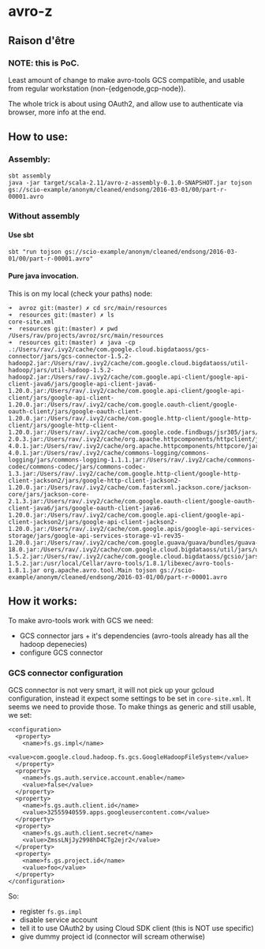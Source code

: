 # avro-z

## Raison d'être

### NOTE: this is PoC.

Least amount of change to make avro-tools GCS compatible, and usable from
regular workstation (non-{edgenode,gcp-node}).

The whole trick is about using OAuth2, and allow use to authenticate via browser,
more info at the end.

## How to use:

### Assembly:

```
sbt assembly
java -jar target/scala-2.11/avro-z-assembly-0.1.0-SNAPSHOT.jar tojson gs://scio-example/anonym/cleaned/endsong/2016-03-01/00/part-r-00001.avro
```

### Without assembly

#### Use sbt

```
sbt "run tojson gs://scio-example/anonym/cleaned/endsong/2016-03-01/00/part-r-00001.avro"
```

#### Pure java invocation.

This is on my local (check your paths) node:
```
➜  avroz git:(master) ✗ cd src/main/resources
➜  resources git:(master) ✗ ls
core-site.xml
➜  resources git:(master) ✗ pwd
/Users/rav/projects/avroz/src/main/resources
➜  resources git:(master) ✗ java -cp .:/Users/rav/.ivy2/cache/com.google.cloud.bigdataoss/gcs-connector/jars/gcs-connector-1.5.2-hadoop2.jar:/Users/rav/.ivy2/cache/com.google.cloud.bigdataoss/util-hadoop/jars/util-hadoop-1.5.2-hadoop2.jar:/Users/rav/.ivy2/cache/com.google.api-client/google-api-client-java6/jars/google-api-client-java6-1.20.0.jar:/Users/rav/.ivy2/cache/com.google.api-client/google-api-client/jars/google-api-client-1.20.0.jar:/Users/rav/.ivy2/cache/com.google.oauth-client/google-oauth-client/jars/google-oauth-client-1.20.0.jar:/Users/rav/.ivy2/cache/com.google.http-client/google-http-client/jars/google-http-client-1.20.0.jar:/Users/rav/.ivy2/cache/com.google.code.findbugs/jsr305/jars/jsr305-2.0.3.jar:/Users/rav/.ivy2/cache/org.apache.httpcomponents/httpclient/jars/httpclient-4.0.1.jar:/Users/rav/.ivy2/cache/org.apache.httpcomponents/httpcore/jars/httpcore-4.0.1.jar:/Users/rav/.ivy2/cache/commons-logging/commons-logging/jars/commons-logging-1.1.1.jar:/Users/rav/.ivy2/cache/commons-codec/commons-codec/jars/commons-codec-1.3.jar:/Users/rav/.ivy2/cache/com.google.http-client/google-http-client-jackson2/jars/google-http-client-jackson2-1.20.0.jar:/Users/rav/.ivy2/cache/com.fasterxml.jackson.core/jackson-core/jars/jackson-core-2.1.3.jar:/Users/rav/.ivy2/cache/com.google.oauth-client/google-oauth-client-java6/jars/google-oauth-client-java6-1.20.0.jar:/Users/rav/.ivy2/cache/com.google.api-client/google-api-client-jackson2/jars/google-api-client-jackson2-1.20.0.jar:/Users/rav/.ivy2/cache/com.google.apis/google-api-services-storage/jars/google-api-services-storage-v1-rev35-1.20.0.jar:/Users/rav/.ivy2/cache/com.google.guava/guava/bundles/guava-18.0.jar:/Users/rav/.ivy2/cache/com.google.cloud.bigdataoss/util/jars/util-1.5.2.jar:/Users/rav/.ivy2/cache/com.google.cloud.bigdataoss/gcsio/jars/gcsio-1.5.2.jar:/usr/local/Cellar/avro-tools/1.8.1/libexec/avro-tools-1.8.1.jar org.apache.avro.tool.Main tojson gs://scio-example/anonym/cleaned/endsong/2016-03-01/00/part-r-00001.avro
```

## How it works:

To make avro-tools work with GCS we need:
 * GCS connector jars + it's dependencies (avro-tools already has all the hadoop depenecies)
 * configure GCS connector

### GCS connector configuration

GCS connector is not very smart, it will not pick up your gcloud configuration, instead it expect some settings
to be set in `core-site.xml`. It seems we need to provide those. To make things as generic and still usable, we
set:

```
<configuration>
  <property>
    <name>fs.gs.impl</name>
    <value>com.google.cloud.hadoop.fs.gcs.GoogleHadoopFileSystem</value>
  </property>
  <property>
    <name>fs.gs.auth.service.account.enable</name>
    <value>false</value>
  </property>
  <property>
    <name>fs.gs.auth.client.id</name>
    <value>32555940559.apps.googleusercontent.com</value>
  </property>
  <property>
    <name>fs.gs.auth.client.secret</name>
    <value>ZmssLNjJy2998hD4CTg2ejr2</value>
  </property>
  <property>
    <name>fs.gs.project.id</name>
    <value>foo</value>
  </property>
</configuration>
```

So:
 * register `fs.gs.impl`
 * disable service account
 * tell it to use OAuth2 by using Cloud SDK client (this is NOT use specific)
 * give dummy project id (connector will scream otherwise)
